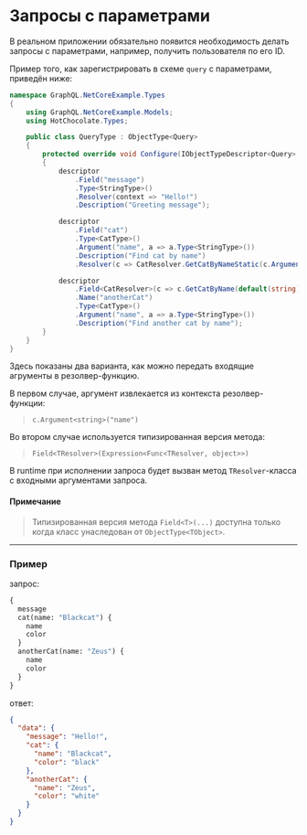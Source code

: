 # Запросы с параметрами

В реальном приложении обязательно появится необходимость делать запросы с параметрами, например, получить пользователя по его ID.

Пример того, как зарегистрировать в схеме `query` с параметрами, приведён ниже:

```csharp
namespace GraphQL.NetCoreExample.Types
{
    using GraphQL.NetCoreExample.Models;
    using HotChocolate.Types;

    public class QueryType : ObjectType<Query>
    {
        protected override void Configure(IObjectTypeDescriptor<Query> descriptor)
        {
            descriptor
                .Field("message")
                .Type<StringType>()
                .Resolver(context => "Hello!")
                .Description("Greeting message");

            descriptor
                .Field("cat")
                .Type<CatType>()
                .Argument("name", a => a.Type<StringType>())
                .Description("Find cat by name")
                .Resolver(c => CatResolver.GetCatByNameStatic(c.Argument<string>("name")));

            descriptor
                .Field<CatResolver>(c => c.GetCatByName(default(string)))
                .Name("anotherCat")
                .Type<CatType>()
                .Argument("name", a => a.Type<StringType>())
                .Description("Find another cat by name");
        }
    }
}
```

Здесь показаны два варианта, как можно передать входящие агрументы в резолвер-функцию. 

В первом случае, аргумент извлекается из контекста резолвер-функции: 
>`c.Argument<string>("name")`

Во втором случае используется типизированная версия метода:
> `Field<TResolver>(Expression<Func<TResolver, object>>)`

В runtime при исполнении запроса будет вызван метод `TResolver`-класса с входными аргументами запроса.

#### Примечание
> Типизированная версия метода `Field<T>(...)` доступна только когда класс унаследован от `ObjectType<TObject>`.
---


### Пример

запрос:

```graphql
{
  message
  cat(name: "Blackcat") {
    name
    color
  }
  anotherCat(name: "Zeus") {
  	name
    color
  }
}
```

ответ:

```json
{
  "data": {
    "message": "Hello!",
    "cat": {
      "name": "Blackcat",
      "color": "black"
    },
    "anotherCat": {
      "name": "Zeus",
      "color": "white"
    }
  }
}
```
